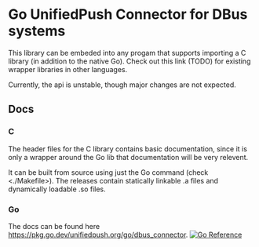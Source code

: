 # Go UnifiedPush Connector for DBus systems

This library can be embeded into any progam that supports importing a C library (in addition to the native Go). Check out this link (TODO) for existing wrapper libraries in other languages.  

Currently, the api is unstable, though major changes are not expected.

## Docs

### C

The header files for the C library contains basic documentation, since it is only a wrapper around the Go lib that documentation will be very relevent.

It can be built from source using just the Go command (check <./Makefile>). The releases contain statically linkable .a files and dynamically loadable .so files.

### Go

The docs can be found here <https://pkg.go.dev/unifiedpush.org/go/dbus_connector>.
[![Go Reference](https://pkg.go.dev/badge/unifiedpush.org/go/dbus_connector.svg)](https://pkg.go.dev/unifiedpush.org/go/dbus_connector)
